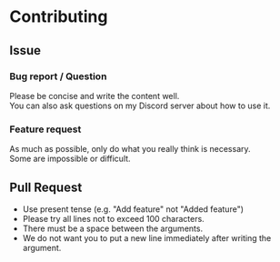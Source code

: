# Contributing

## Issue
### Bug report / Question
Please be concise and write the content well.  
You can also ask questions on my Discord server about how to use it.  
### Feature request
As much as possible, only do what you really think is necessary.  
Some are impossible or difficult.

## Pull Request
* Use present tense (e.g. "Add feature" not "Added feature")
* Please try all lines not to exceed 100 characters.
* There must be a space between the arguments.
* We do not want you to put a new line immediately after writing the argument.